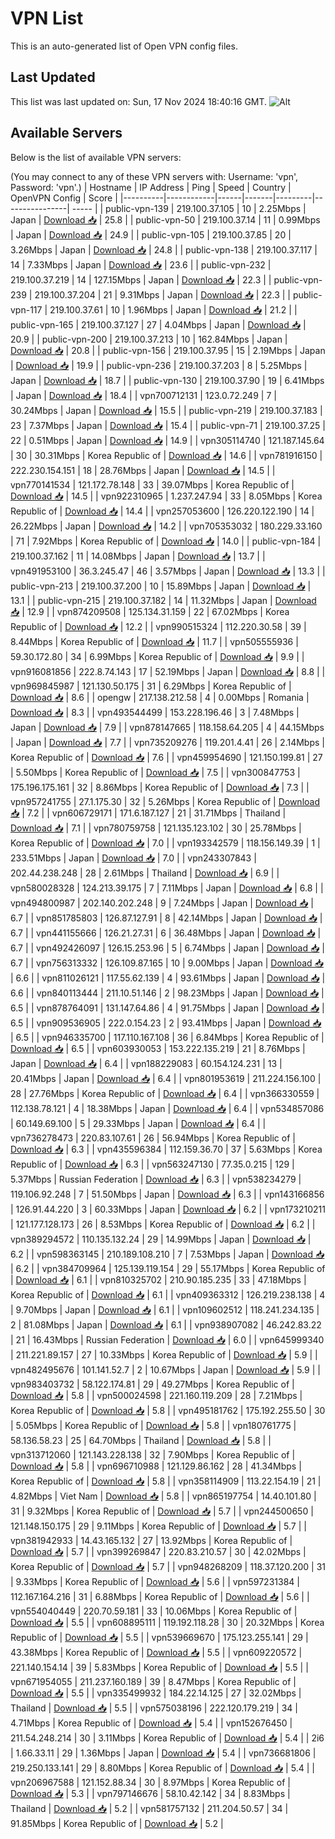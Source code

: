 # VPN List

This is an auto-generated list of Open VPN config files.

## Last Updated

This list was last updated on: Sun, 17 Nov 2024 18:40:16 GMT.
![Alt](https://repobeats.axiom.co/api/embed/186b98318ef1479477931607c1ad7d823f12451f.svg "Repobeats analytics image")

## Available Servers

Below is the list of available VPN servers:

(You may connect to any of these VPN servers with: Username: 'vpn', Password: 'vpn'.)
| Hostname | IP Address | Ping | Speed | Country | OpenVPN Config | Score |
|----------|------------|------|-------|---------|----------------| ----- |
| public-vpn-139 | 219.100.37.105 | 10 | 2.25Mbps | Japan | [Download 📥](./configs/server_0_JP.ovpn) | 25.8 |
| public-vpn-50 | 219.100.37.14 | 11 | 0.99Mbps | Japan | [Download 📥](./configs/server_1_JP.ovpn) | 24.9 |
| public-vpn-105 | 219.100.37.85 | 20 | 3.26Mbps | Japan | [Download 📥](./configs/server_2_JP.ovpn) | 24.8 |
| public-vpn-138 | 219.100.37.117 | 14 | 7.33Mbps | Japan | [Download 📥](./configs/server_3_JP.ovpn) | 23.6 |
| public-vpn-232 | 219.100.37.219 | 14 | 127.15Mbps | Japan | [Download 📥](./configs/server_4_JP.ovpn) | 22.3 |
| public-vpn-239 | 219.100.37.204 | 21 | 9.31Mbps | Japan | [Download 📥](./configs/server_5_JP.ovpn) | 22.3 |
| public-vpn-117 | 219.100.37.61 | 10 | 1.96Mbps | Japan | [Download 📥](./configs/server_6_JP.ovpn) | 21.2 |
| public-vpn-165 | 219.100.37.127 | 27 | 4.04Mbps | Japan | [Download 📥](./configs/server_7_JP.ovpn) | 20.9 |
| public-vpn-200 | 219.100.37.213 | 10 | 162.84Mbps | Japan | [Download 📥](./configs/server_8_JP.ovpn) | 20.8 |
| public-vpn-156 | 219.100.37.95 | 15 | 2.19Mbps | Japan | [Download 📥](./configs/server_9_JP.ovpn) | 19.9 |
| public-vpn-236 | 219.100.37.203 | 8 | 5.25Mbps | Japan | [Download 📥](./configs/server_10_JP.ovpn) | 18.7 |
| public-vpn-130 | 219.100.37.90 | 19 | 6.41Mbps | Japan | [Download 📥](./configs/server_11_JP.ovpn) | 18.4 |
| vpn700712131 | 123.0.72.249 | 7 | 30.24Mbps | Japan | [Download 📥](./configs/server_12_JP.ovpn) | 15.5 |
| public-vpn-219 | 219.100.37.183 | 23 | 7.37Mbps | Japan | [Download 📥](./configs/server_13_JP.ovpn) | 15.4 |
| public-vpn-71 | 219.100.37.25 | 22 | 0.51Mbps | Japan | [Download 📥](./configs/server_14_JP.ovpn) | 14.9 |
| vpn305114740 | 121.187.145.64 | 30 | 30.31Mbps | Korea Republic of | [Download 📥](./configs/server_15_KR.ovpn) | 14.6 |
| vpn781916150 | 222.230.154.151 | 18 | 28.76Mbps | Japan | [Download 📥](./configs/server_16_JP.ovpn) | 14.5 |
| vpn770141534 | 121.172.78.148 | 33 | 39.07Mbps | Korea Republic of | [Download 📥](./configs/server_17_KR.ovpn) | 14.5 |
| vpn922310965 | 1.237.247.94 | 33 | 8.05Mbps | Korea Republic of | [Download 📥](./configs/server_18_KR.ovpn) | 14.4 |
| vpn257053600 | 126.220.122.190 | 14 | 26.22Mbps | Japan | [Download 📥](./configs/server_19_JP.ovpn) | 14.2 |
| vpn705353032 | 180.229.33.160 | 71 | 7.92Mbps | Korea Republic of | [Download 📥](./configs/server_20_KR.ovpn) | 14.0 |
| public-vpn-184 | 219.100.37.162 | 11 | 14.08Mbps | Japan | [Download 📥](./configs/server_21_JP.ovpn) | 13.7 |
| vpn491953100 | 36.3.245.47 | 46 | 3.57Mbps | Japan | [Download 📥](./configs/server_22_JP.ovpn) | 13.3 |
| public-vpn-213 | 219.100.37.200 | 10 | 15.89Mbps | Japan | [Download 📥](./configs/server_23_JP.ovpn) | 13.1 |
| public-vpn-215 | 219.100.37.182 | 14 | 11.32Mbps | Japan | [Download 📥](./configs/server_24_JP.ovpn) | 12.9 |
| vpn874209508 | 125.134.31.159 | 22 | 67.02Mbps | Korea Republic of | [Download 📥](./configs/server_25_KR.ovpn) | 12.2 |
| vpn990515324 | 112.220.30.58 | 39 | 8.44Mbps | Korea Republic of | [Download 📥](./configs/server_26_KR.ovpn) | 11.7 |
| vpn505555936 | 59.30.172.80 | 34 | 6.99Mbps | Korea Republic of | [Download 📥](./configs/server_27_KR.ovpn) | 9.9 |
| vpn916081856 | 222.8.74.143 | 17 | 52.19Mbps | Japan | [Download 📥](./configs/server_28_JP.ovpn) | 8.8 |
| vpn969845987 | 121.130.50.175 | 31 | 6.29Mbps | Korea Republic of | [Download 📥](./configs/server_29_KR.ovpn) | 8.6 |
| opengw | 217.138.212.58 | 4 | 0.00Mbps | Romania | [Download 📥](./configs/server_30_RO.ovpn) | 8.3 |
| vpn493544499 | 153.228.196.46 | 3 | 7.48Mbps | Japan | [Download 📥](./configs/server_31_JP.ovpn) | 7.9 |
| vpn878147665 | 118.158.64.205 | 4 | 44.15Mbps | Japan | [Download 📥](./configs/server_32_JP.ovpn) | 7.7 |
| vpn735209276 | 119.201.4.41 | 26 | 2.14Mbps | Korea Republic of | [Download 📥](./configs/server_33_KR.ovpn) | 7.6 |
| vpn459954690 | 121.150.199.81 | 27 | 5.50Mbps | Korea Republic of | [Download 📥](./configs/server_34_KR.ovpn) | 7.5 |
| vpn300847753 | 175.196.175.161 | 32 | 8.86Mbps | Korea Republic of | [Download 📥](./configs/server_35_KR.ovpn) | 7.3 |
| vpn957241755 | 27.1.175.30 | 32 | 5.26Mbps | Korea Republic of | [Download 📥](./configs/server_36_KR.ovpn) | 7.2 |
| vpn606729171 | 171.6.187.127 | 21 | 31.71Mbps | Thailand | [Download 📥](./configs/server_37_TH.ovpn) | 7.1 |
| vpn780759758 | 121.135.123.102 | 30 | 25.78Mbps | Korea Republic of | [Download 📥](./configs/server_38_KR.ovpn) | 7.0 |
| vpn193342579 | 118.156.149.39 | 1 | 233.51Mbps | Japan | [Download 📥](./configs/server_39_JP.ovpn) | 7.0 |
| vpn243307843 | 202.44.238.248 | 28 | 2.61Mbps | Thailand | [Download 📥](./configs/server_40_TH.ovpn) | 6.9 |
| vpn580028328 | 124.213.39.175 | 7 | 7.11Mbps | Japan | [Download 📥](./configs/server_41_JP.ovpn) | 6.8 |
| vpn494800987 | 202.140.202.248 | 9 | 7.24Mbps | Japan | [Download 📥](./configs/server_42_JP.ovpn) | 6.7 |
| vpn851785803 | 126.87.127.91 | 8 | 42.14Mbps | Japan | [Download 📥](./configs/server_43_JP.ovpn) | 6.7 |
| vpn441155666 | 126.21.27.31 | 6 | 36.48Mbps | Japan | [Download 📥](./configs/server_44_JP.ovpn) | 6.7 |
| vpn492426097 | 126.15.253.96 | 5 | 6.74Mbps | Japan | [Download 📥](./configs/server_45_JP.ovpn) | 6.7 |
| vpn756313332 | 126.109.87.165 | 10 | 9.00Mbps | Japan | [Download 📥](./configs/server_46_JP.ovpn) | 6.6 |
| vpn811026121 | 117.55.62.139 | 4 | 93.61Mbps | Japan | [Download 📥](./configs/server_47_JP.ovpn) | 6.6 |
| vpn840113444 | 211.10.51.146 | 2 | 98.23Mbps | Japan | [Download 📥](./configs/server_48_JP.ovpn) | 6.5 |
| vpn878764091 | 131.147.64.86 | 4 | 91.75Mbps | Japan | [Download 📥](./configs/server_49_JP.ovpn) | 6.5 |
| vpn909536905 | 222.0.154.23 | 2 | 93.41Mbps | Japan | [Download 📥](./configs/server_50_JP.ovpn) | 6.5 |
| vpn946335700 | 117.110.167.108 | 36 | 6.84Mbps | Korea Republic of | [Download 📥](./configs/server_51_KR.ovpn) | 6.5 |
| vpn603930053 | 153.222.135.219 | 21 | 8.76Mbps | Japan | [Download 📥](./configs/server_52_JP.ovpn) | 6.4 |
| vpn188229083 | 60.154.124.231 | 13 | 20.41Mbps | Japan | [Download 📥](./configs/server_53_JP.ovpn) | 6.4 |
| vpn801953619 | 211.224.156.100 | 28 | 27.76Mbps | Korea Republic of | [Download 📥](./configs/server_54_KR.ovpn) | 6.4 |
| vpn366330559 | 112.138.78.121 | 4 | 18.38Mbps | Japan | [Download 📥](./configs/server_55_JP.ovpn) | 6.4 |
| vpn534857086 | 60.149.69.100 | 5 | 29.33Mbps | Japan | [Download 📥](./configs/server_56_JP.ovpn) | 6.4 |
| vpn736278473 | 220.83.107.61 | 26 | 56.94Mbps | Korea Republic of | [Download 📥](./configs/server_57_KR.ovpn) | 6.3 |
| vpn435596384 | 112.159.36.70 | 37 | 5.63Mbps | Korea Republic of | [Download 📥](./configs/server_58_KR.ovpn) | 6.3 |
| vpn563247130 | 77.35.0.215 | 129 | 5.37Mbps | Russian Federation | [Download 📥](./configs/server_59_RU.ovpn) | 6.3 |
| vpn538234279 | 119.106.92.248 | 7 | 51.50Mbps | Japan | [Download 📥](./configs/server_60_JP.ovpn) | 6.3 |
| vpn143166856 | 126.91.44.220 | 3 | 60.33Mbps | Japan | [Download 📥](./configs/server_61_JP.ovpn) | 6.2 |
| vpn173210211 | 121.177.128.173 | 26 | 8.53Mbps | Korea Republic of | [Download 📥](./configs/server_62_KR.ovpn) | 6.2 |
| vpn389294572 | 110.135.132.24 | 29 | 14.99Mbps | Japan | [Download 📥](./configs/server_63_JP.ovpn) | 6.2 |
| vpn598363145 | 210.189.108.210 | 7 | 7.53Mbps | Japan | [Download 📥](./configs/server_64_JP.ovpn) | 6.2 |
| vpn384709964 | 125.139.119.154 | 29 | 55.17Mbps | Korea Republic of | [Download 📥](./configs/server_65_KR.ovpn) | 6.1 |
| vpn810325702 | 210.90.185.235 | 33 | 47.18Mbps | Korea Republic of | [Download 📥](./configs/server_66_KR.ovpn) | 6.1 |
| vpn409363312 | 126.219.238.138 | 4 | 9.70Mbps | Japan | [Download 📥](./configs/server_67_JP.ovpn) | 6.1 |
| vpn109602512 | 118.241.234.135 | 2 | 81.08Mbps | Japan | [Download 📥](./configs/server_68_JP.ovpn) | 6.1 |
| vpn938907082 | 46.242.83.22 | 21 | 16.43Mbps | Russian Federation | [Download 📥](./configs/server_69_RU.ovpn) | 6.0 |
| vpn645999340 | 211.221.89.157 | 27 | 10.33Mbps | Korea Republic of | [Download 📥](./configs/server_70_KR.ovpn) | 5.9 |
| vpn482495676 | 101.141.52.7 | 2 | 10.67Mbps | Japan | [Download 📥](./configs/server_71_JP.ovpn) | 5.9 |
| vpn983403732 | 58.122.174.81 | 29 | 49.27Mbps | Korea Republic of | [Download 📥](./configs/server_72_KR.ovpn) | 5.8 |
| vpn500024598 | 221.160.119.209 | 28 | 7.21Mbps | Korea Republic of | [Download 📥](./configs/server_73_KR.ovpn) | 5.8 |
| vpn495181762 | 175.192.255.50 | 30 | 5.05Mbps | Korea Republic of | [Download 📥](./configs/server_74_KR.ovpn) | 5.8 |
| vpn180761775 | 58.136.58.23 | 25 | 64.70Mbps | Thailand | [Download 📥](./configs/server_75_TH.ovpn) | 5.8 |
| vpn313712060 | 121.143.228.138 | 32 | 7.90Mbps | Korea Republic of | [Download 📥](./configs/server_76_KR.ovpn) | 5.8 |
| vpn696710988 | 121.129.86.162 | 28 | 41.34Mbps | Korea Republic of | [Download 📥](./configs/server_77_KR.ovpn) | 5.8 |
| vpn358114909 | 113.22.154.19 | 21 | 4.82Mbps | Viet Nam | [Download 📥](./configs/server_78_VN.ovpn) | 5.8 |
| vpn865197754 | 14.40.101.80 | 31 | 9.32Mbps | Korea Republic of | [Download 📥](./configs/server_79_KR.ovpn) | 5.7 |
| vpn244500650 | 121.148.150.175 | 29 | 9.11Mbps | Korea Republic of | [Download 📥](./configs/server_80_KR.ovpn) | 5.7 |
| vpn381942933 | 14.43.165.132 | 27 | 13.92Mbps | Korea Republic of | [Download 📥](./configs/server_81_KR.ovpn) | 5.7 |
| vpn399269847 | 220.83.210.57 | 30 | 42.02Mbps | Korea Republic of | [Download 📥](./configs/server_82_KR.ovpn) | 5.7 |
| vpn948268209 | 118.37.120.200 | 31 | 9.33Mbps | Korea Republic of | [Download 📥](./configs/server_83_KR.ovpn) | 5.6 |
| vpn597231384 | 112.167.164.216 | 31 | 6.88Mbps | Korea Republic of | [Download 📥](./configs/server_84_KR.ovpn) | 5.6 |
| vpn554040449 | 220.70.59.181 | 33 | 10.06Mbps | Korea Republic of | [Download 📥](./configs/server_85_KR.ovpn) | 5.5 |
| vpn608895111 | 119.192.118.28 | 30 | 20.32Mbps | Korea Republic of | [Download 📥](./configs/server_86_KR.ovpn) | 5.5 |
| vpn539669670 | 175.123.255.141 | 29 | 43.38Mbps | Korea Republic of | [Download 📥](./configs/server_87_KR.ovpn) | 5.5 |
| vpn609220572 | 221.140.154.14 | 39 | 5.83Mbps | Korea Republic of | [Download 📥](./configs/server_88_KR.ovpn) | 5.5 |
| vpn671954055 | 211.237.160.189 | 39 | 8.47Mbps | Korea Republic of | [Download 📥](./configs/server_89_KR.ovpn) | 5.5 |
| vpn335499932 | 184.22.14.125 | 27 | 32.02Mbps | Thailand | [Download 📥](./configs/server_90_TH.ovpn) | 5.5 |
| vpn575038196 | 222.120.179.219 | 34 | 4.71Mbps | Korea Republic of | [Download 📥](./configs/server_91_KR.ovpn) | 5.4 |
| vpn152676450 | 211.54.248.214 | 30 | 3.11Mbps | Korea Republic of | [Download 📥](./configs/server_92_KR.ovpn) | 5.4 |
| 2i6 | 1.66.33.11 | 29 | 1.36Mbps | Japan | [Download 📥](./configs/server_93_JP.ovpn) | 5.4 |
| vpn736681806 | 219.250.133.141 | 29 | 8.80Mbps | Korea Republic of | [Download 📥](./configs/server_94_KR.ovpn) | 5.4 |
| vpn206967588 | 121.152.88.34 | 30 | 8.97Mbps | Korea Republic of | [Download 📥](./configs/server_95_KR.ovpn) | 5.3 |
| vpn797146676 | 58.10.42.142 | 34 | 8.83Mbps | Thailand | [Download 📥](./configs/server_96_TH.ovpn) | 5.2 |
| vpn581757132 | 211.204.50.57 | 34 | 91.85Mbps | Korea Republic of | [Download 📥](./configs/server_97_KR.ovpn) | 5.2 |
